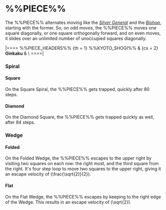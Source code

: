 # %%PIECE%%

The %%PIECE%% alternates moving like the
[*Silver General*](silver_general.html) and the [*Bishop*](bishop.html),
starting with the former. So, on odd moves, the %%PIECE%% moves one
square diagonally, or one square orthogonally forward, and on even
moves, it slides over an unlimited number of unoccupied squares diagonally.

|====
%%PIECE_HEADERS%%
  {th = 1}  %%KYOTO_SHOGI%%
& {cs = 2}  **Ginkaku**
&           \\
====|

### Spiral

#### Square

On the Square Spiral, the %%PIECE%% gets trapped, quickly after 80 steps.

#### Diamond

On the Diamond Square, the %%PIECE%% gets trapped quickly as well,
after 84 steps.

### Wedge

#### Folded

On the Folded Wedge, the %%PIECE%% escapes to the upper right
by visiting two squares on each row: the right most, and the 
third square from the right. It's four step loop to move two
squares to the upper right, giving it an escape velocity of
\(\frac{\sqrt{2}}{2}\).

#### Flat

On the Flat Wedge, the %%PIECE%% escapes by keeping to the 
right edge of the Wedge. This results in an escape velocity
of \(\sqrt{2}\).
